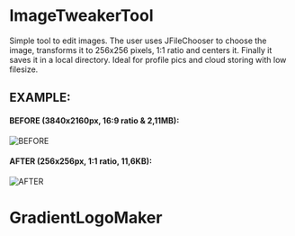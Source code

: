 # ImageTweakerTool
Simple tool to edit images. The user uses JFileChooser to choose the image, transforms it to 256x256 pixels, 1:1 ratio and centers it. Finally it saves it in a local directory. Ideal for profile pics and cloud storing with low filesize.

## EXAMPLE:
#### BEFORE (3840x2160px, 16:9 ratio & 2,11MB):
![BEFORE](https://i.imgur.com/hfdyzBu.jpg)

#### AFTER (256x256px, 1:1 ratio, 11,6KB):
![AFTER](https://i.imgur.com/aOK4jmR.jpg)
# GradientLogoMaker
